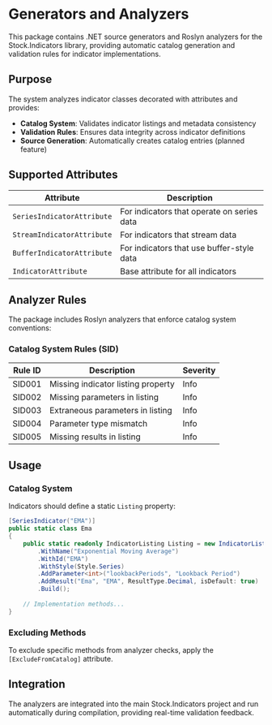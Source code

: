 # Generators and Analyzers

This package contains .NET source generators and Roslyn analyzers for the Stock.Indicators library, providing automatic catalog generation and validation rules for indicator implementations.

## Purpose

The system analyzes indicator classes decorated with attributes and provides:

- **Catalog System**: Validates indicator listings and metadata consistency
- **Validation Rules**: Ensures data integrity across indicator definitions
- **Source Generation**: Automatically creates catalog entries (planned feature)

## Supported Attributes

| Attribute | Description |
|-----------|-------------|
| `SeriesIndicatorAttribute` | For indicators that operate on series data |
| `StreamIndicatorAttribute` | For indicators that stream data |
| `BufferIndicatorAttribute` | For indicators that use buffer-style data |
| `IndicatorAttribute` | Base attribute for all indicators |

## Analyzer Rules

The package includes Roslyn analyzers that enforce catalog system conventions:

### Catalog System Rules (SID)

| Rule ID | Description | Severity |
|---------|-------------|----------|
| SID001  | Missing indicator listing property | Info |
| SID002  | Missing parameters in listing | Info |
| SID003  | Extraneous parameters in listing | Info |
| SID004  | Parameter type mismatch | Info |
| SID005  | Missing results in listing | Info |

## Usage

### Catalog System

Indicators should define a static `Listing` property:

```csharp
[SeriesIndicator("EMA")]
public static class Ema 
{
    public static readonly IndicatorListing Listing = new IndicatorListingBuilder()
        .WithName("Exponential Moving Average")
        .WithId("EMA")
        .WithStyle(Style.Series)
        .AddParameter<int>("lookbackPeriods", "Lookback Period")
        .AddResult("Ema", "EMA", ResultType.Decimal, isDefault: true)
        .Build();
        
    // Implementation methods...
}
```

### Excluding Methods

To exclude specific methods from analyzer checks, apply the `[ExcludeFromCatalog]` attribute.

## Integration

The analyzers are integrated into the main Stock.Indicators project and run automatically during compilation, providing real-time validation feedback.

